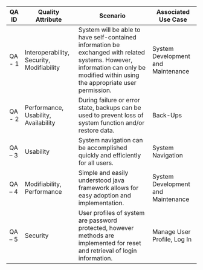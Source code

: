 | QA ID     | Quality Attribute                         | Scenario                                                                                                                                                                          | Associated Use Case                |
|--------|-------------------------------------------|-----------------------------------------------------------------------------------------------------------------------------------------------------------------------------------|------------------------------------|
| QA - 1 | Interoperability, Security, Modifiability | System will be able to have self-contained information be exchanged with related systems. However, information can only be modified within using the appropriate user permission. | System Development and Maintenance |
| QA - 2 | Performance, Usability, Availability      | During failure or error state, backups can be used to prevent loss of system function and/or restore data.                         | Back-Ups                           |
| QA – 3 | Usability                                 | System navigation can be accomplished quickly and efficiently for all users.                                                                                                      | System Navigation                  |
| QA – 4 | Modifiability, Performance                | Simple and easily understood java framework allows for easy adoption and implementation.                                                                                          | System Development and Maintenance |
| QA – 5 | Security                                  | User profiles of system are password protected, however methods are implemented for reset and retrieval of login information.                                                     | Manage User Profile, Log In        |
